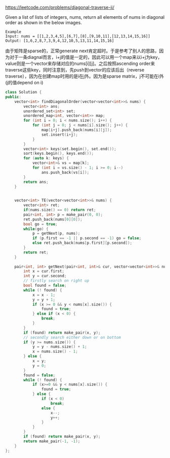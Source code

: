 https://leetcode.com/problems/diagonal-traverse-ii/

Given a list of lists of integers, nums, return all elements of nums in diagonal order as shown in the below images.

```
Example
Input: nums = [[1,2,3,4,5],[6,7],[8],[9,10,11],[12,13,14,15,16]]
Output: [1,6,2,8,7,3,9,4,12,10,5,13,11,14,15,16]
```

由于矩阵是sparse的，正常generate next肯定超时。于是参考了别人的思路，因为对于一条diagnal而言，i+j的值是一定的，因此可以用一个map来以i+j为key，value则是一个vector来存储对应的nums[i][j]。之后按照ascending order来traverse这些key，同时注意到，先push到vector的应该后出（reverse traverse），因为在创建map时用的是i在j外。因为是sparse matrix，j不可能在i外(j的值depend on i)

```cpp
class Solution {
public:
    vector<int> findDiagonalOrder(vector<vector<int>>& nums) {
        vector<int> ans;
        unordered_set<int> set;
        unordered_map<int, vector<int>> map;
        for (int i = 0; i < nums.size(); i++) {
            for (int j = 0; j < nums[i].size(); j++) {
                map[i+j].push_back(nums[i][j]);
                set.insert(i+j);
            }
        }
        vector<int> keys(set.begin(), set.end());
        sort(keys.begin(), keys.end());
        for (auto k: keys) {
            vector<int>& vs = map[k];
            for (int i = vs.size() - 1; i >= 0; i--)
                ans.push_back(vs[i]);
        }
        return ans;
    }

    
    vector<int> TE(vector<vector<int>>& nums) {
        vector<int> ret;
        if(nums.size() == 0) return ret;
        pair<int, int> p = make_pair(0, 0);
        ret.push_back(nums[0][0]);
        bool go = true;
        while(go) {
            p = getNext(p, nums);
            if (p.first == -1 || p.second == -1) go = false;
            else ret.push_back(nums[p.first][p.second]);
        }
        return ret;
    }
    
    pair<int, int> getNext(pair<int, int>& cur, vector<vector<int>>& nums) {
        int x = cur.first;
        int y = cur.second;
        // firstly search on right up
        bool found = false;
        while (! found) {
            x = x - 1;
            y = y + 1;
            if (x >= 0 && y < nums[x].size()) {
                found = true;
            } else if (x < 0) {
                break;
            }
        }
        if (found) return make_pair(x, y);
        // secondly search either down or on bottom
        if (y >= nums.size()) {
            y = y - nums.size() + 1;
            x = nums.size() - 1;
        } else {
            x = y;
            y = 0;
        }
        found = false;
        while (! found) {
            if (x>=0 && y < nums[x].size()) {
                found = true;
            } else {
                if (x < 0) 
                    break;
                else {
                    x--;
                    y++;
                }
            }
        }
        if (found) return make_pair(x, y);
        return make_pair(-1, -1);
    }
};
```